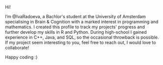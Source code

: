 Hi! 

I’m @IvaRadoeva, a Bachlor's student at the University of Amsterdam specialising in Brain & Cognition with a marked interest in programming and mathematics. I created this profile to track my projects' progress and further develop my skills in R and Python. During high-school I gained experience in C++, Java, and SQL, so the occasional throwback is possible. If my project seem interesting to you, feel free to reach out, I would love to collaborate!

Happy coding :) 

<!---
IvaRadoeva/IvaRadoeva is a ✨ special ✨ repository because its `README.md` (this file) appears on your GitHub profile.
You can click the Preview link to take a look at your changes.
--->

